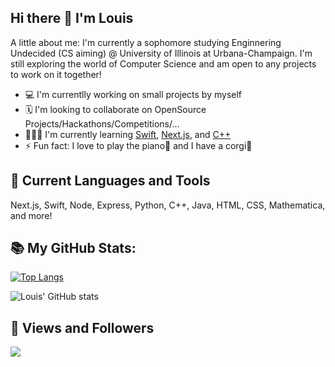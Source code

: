 ## Hi there 👋 I'm Louis

A little about me: I'm currently a sophomore studying Enginnering Undecided (CS aiming) @ University of Illinois at Urbana-Champaign.
I'm still exploring the world of Computer Science and am open to any projects to work on it together!

- 💻 I'm currentlly working on small projects by myself
- 🗓 I'm looking to collaborate on OpenSource Projects/Hackathons/Competitions/...
- 👨🏻‍💻 I'm currently learning [Swift](https://www.swift.org/about/), [Next.js](https://nextjs.org), and [C++](https://en.wikipedia.org/wiki/C%2B%2B)
- ⚡️ Fun fact: I love to play the piano🎹 and I have a corgi🐾

## 🚀 Current Languages and Tools
Next.js, Swift, Node, Express, Python, C++, Java, HTML, CSS, Mathematica, and more!

## 📚 My GitHub Stats:

[![Top Langs](https://github-readme-stats.vercel.app/api/top-langs/?username=louisunlimited&layout=compact)](https://github.com/anuraghazra/github-readme-stats)

![Louis' GitHub stats](https://github-readme-stats.vercel.app/api?username=louisunlimited&show_icons=true&hide=stars&custom_title=Louis'%20github%20stats)


## 👀 Views and Followers
<a href="https://github.com/Meghna-DAS/github-profile-views-counter">
    <img src="https://komarev.com/ghpvc/?username=louisunlimited">
</a>
<!--
**louisunlimited/louisunlimited** is a ✨ _special_ ✨ repository because its `README.md` (this file) appears on your GitHub profile.

Here are some ideas to get you started:

- 🔭 I’m currently working on ...
- 🌱 I’m currently learning ...
- 👯 I’m looking to collaborate on ...
- 🤔 I’m looking for help with ...
- 💬 Ask me about ...
- 📫 How to reach me: ...
- 😄 Pronouns: ...
- ⚡ Fun fact: ...
-->
